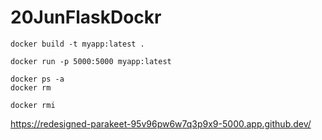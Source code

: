 # 20JunFlaskDockr

```
docker build -t myapp:latest .

docker run -p 5000:5000 myapp:latest

docker ps -a
docker rm

docker rmi

```

https://redesigned-parakeet-95v96pw6w7q3p9x9-5000.app.github.dev/
